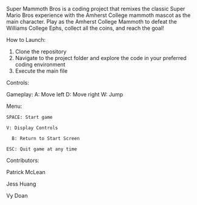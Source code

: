 Super Mammoth Bros is a coding project that remixes the classic Super Mario Bros experience with the Amherst College mammoth mascot as the main character. 
Play as the Amherst College Mammoth to defeat the Williams College Ephs, collect all the coins, and reach the goal!

How to Launch:
1) Clone the repository
2) Navigate to the project folder and explore the code in your preferred coding environment
3) Execute the main file
   
Controls:

  Gameplay:
    A: Move left
    D: Move right
    W: Jump

  Menu:
  
    SPACE: Start game
    
    V: Display Controls
    
      B: Return to Start Screen
      
    ESC: Quit game at any time

Contributors:

Patrick McLean

Jess Huang

Vy Doan
